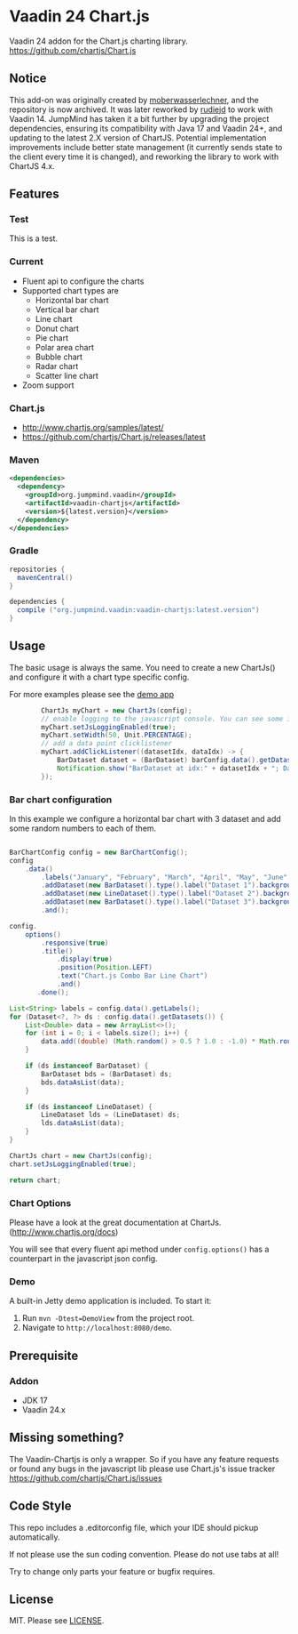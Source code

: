# Vaadin 24 Chart.js
Vaadin 24 addon for the Chart.js charting library. https://github.com/chartjs/Chart.js

## Notice

This add-on was originally created by [moberwasserlechner](https://github.com/moberwasserlechner/), and the repository is now archived. It was later reworked by [rudiejd](https://github.com/rudiejd/) to work with Vaadin 14. JumpMind has taken it a bit further by upgrading the project dependencies, ensuring its compatibility with Java 17 and Vaadin 24+, and updating to the latest 2.X version of ChartJS. Potential implementation improvements include better state management (it currently sends state to the client every time it is changed), and reworking the library to work with ChartJS 4.x.

## Features

### Test
This is a test.

### Current
* Fluent api to configure the charts
* Supported chart types are
  * Horizontal bar chart
  * Vertical bar chart
  * Line chart
  * Donut chart
  * Pie chart
  * Polar area chart
  * Bubble chart
  * Radar chart
  * Scatter line chart
* Zoom support

### Chart.js

* http://www.chartjs.org/samples/latest/
* https://github.com/chartjs/Chart.js/releases/latest


### Maven

```xml
<dependencies>
  <dependency>
    <groupId>org.jumpmind.vaadin</groupId>
    <artifactId>vaadin-chartjs</artifactId>
    <version>${latest.version}</version>
  </dependency>
</dependencies>
```

### Gradle

```gradle
repositories {
  mavenCentral()
}

dependencies {
  compile ("org.jumpmind.vaadin:vaadin-chartjs:latest.version")
}
```

## Usage

The basic usage is always the same. You need to create a new ChartJs() and configure it with a chart type specific config.

For more examples please see the [demo app](#vaadin-addon)

```java
        ChartJs myChart = new ChartJs(config);
        // enable logging to the javascript console. You can see some interessenting things there ;). Please do not use this in production because it's only needed for debugging.
        myChart.setJsLoggingEnabled(true);
        myChart.setWidth(50, Unit.PERCENTAGE);
        // add a data point clicklistener
        myChart.addClickListener((datasetIdx, dataIdx) -> {
            BarDataset dataset = (BarDataset) barConfig.data().getDatasets().get(datasetIdx);
            Notification.show("BarDataset at idx:" + datasetIdx + "; Data: idx=" + dataIdx + "; Value=" + dataset.getData().get(dataIdx), Type.WARNING_MESSAGE);
        });
```

### Bar chart configuration

In this example we configure a horizontal bar chart with 3 dataset and add some random numbers to each of them.

```java

BarChartConfig config = new BarChartConfig();
config
    .data()
        .labels("January", "February", "March", "April", "May", "June", "July")
        .addDataset(new BarDataset().type().label("Dataset 1").backgroundColor("rgba(151,187,205,0.5)").borderColor("white").borderWidth(2))
        .addDataset(new LineDataset().type().label("Dataset 2").backgroundColor("rgba(151,187,205,0.5)").borderColor("white").borderWidth(2))
        .addDataset(new BarDataset().type().label("Dataset 3").backgroundColor("rgba(220,220,220,0.5)"))
        .and();

config.
    options()
        .responsive(true)
        .title()
            .display(true)
            .position(Position.LEFT)
            .text("Chart.js Combo Bar Line Chart")
            .and()
       .done();

List<String> labels = config.data().getLabels();
for (Dataset<?, ?> ds : config.data().getDatasets()) {
    List<Double> data = new ArrayList<>();
    for (int i = 0; i < labels.size(); i++) {
        data.add((double) (Math.random() > 0.5 ? 1.0 : -1.0) * Math.round(Math.random() * 100));
    }

    if (ds instanceof BarDataset) {
        BarDataset bds = (BarDataset) ds;
        bds.dataAsList(data);
    }

    if (ds instanceof LineDataset) {
        LineDataset lds = (LineDataset) ds;
        lds.dataAsList(data);
    }
}

ChartJs chart = new ChartJs(config);
chart.setJsLoggingEnabled(true);

return chart;
```

### Chart Options

Please have a look at the great documentation at ChartJs. (http://www.chartjs.org/docs)

You will see that every fluent api method under `config.options()` has a counterpart in the javascript json config.

### Demo

A built-in Jetty demo application is included.
To start it:
1. Run ```mvn -Dtest=DemoView``` from the project root.
2. Navigate to `http://localhost:8080/demo`.

## Prerequisite

### Addon
* JDK 17
* Vaadin 24.x

## Missing something?

The Vaadin-Chartjs is only a wrapper. So if you have any feature requests or found any bugs in the javascript lib please use Chart.js's issue tracker https://github.com/chartjs/Chart.js/issues

## Code Style

This repo includes a .editorconfig file, which your IDE should pickup automatically.

If not please use the sun coding convention. Please do not use tabs at all!

Try to change only parts your feature or bugfix requires.

## License

MIT. Please see [LICENSE](https://github.com/rudiejd/vaadin-chartjs/blob/master/LICENSE).
